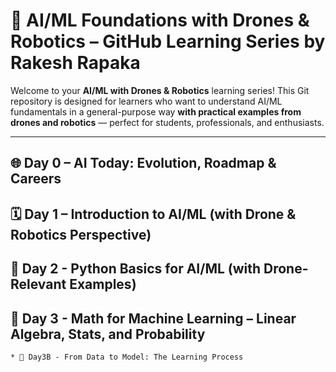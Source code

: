 # 🤖 AI/ML Foundations with Drones & Robotics – GitHub Learning Series by Rakesh Rapaka

Welcome to your **AI/ML with Drones & Robotics** learning series! This Git repository is designed for learners who want to understand AI/ML fundamentals in a general-purpose way **with practical examples from drones and robotics** — perfect for students, professionals, and enthusiasts.

---
## 🌐 Day 0 – AI Today: Evolution, Roadmap & Careers
## 🗓️ Day 1 – Introduction to AI/ML (with Drone & Robotics Perspective)
## 🐍 Day 2 - Python Basics for AI/ML (with Drone-Relevant Examples)
## 🧮 Day 3 - Math for Machine Learning – Linear Algebra, Stats, and Probability
    * 🧠 Day3B - From Data to Model: The Learning Process 

